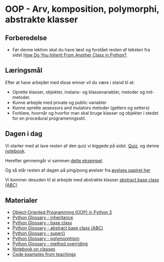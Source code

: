# OOP - Arv, komposition, polymorphi, abstrakte klasser


## Forberedelse

* Før denne lektion skal du have læst og forstået resten af teksten fra sidst [How Do You Inherit From Another Class in Python?](https://realpython.com/python3-object-oriented-programming/#how-do-you-inherit-from-another-class-in-python).



## Læringsmål

Efter at have arbejdet med disse emner vil du være i stand til at:

- Oprette klasser, objekter, instans- og klassevariabler, metoder og init-metoder.
- Kunne arbejde med private og public variabler
- Kunne oprette assessors and mutators metoder (getters og setters)
- Forklare, hvornår og hvorfor man skal bruge klasser og objekter i stedet for en procedural programeringsstil.

## Dagen i dag

Vi starter med at lave resten af den quiz vi kiggede på sidst. [Quiz](https://realpython.com/quizzes/python3-object-oriented-programming/), og denne [notebook](notebook_quiz_dag_2.ipynb).   

Herefter gennemgår vi sammen [dette eksempel](oop_inheritance_composition.ipynb).    

Og så står resten af dagen på ping/pong øvelser fra [øvelses papiret her](exercises.md)

Vi kommer desuden til at arbejde med abstrakte klasser [abstract base class (ABC)](https://realpython.com/ref/glossary/abstract-base-class/)


## Materialer

- [Object-Oriented Programming (OOP) in Python 3](https://realpython.com/python3-object-oriented-programming/)
- [Python Glossary - inheritance](https://realpython.com/ref/glossary/inheritance/)
- [Python Glossary - base class](https://realpython.com/ref/glossary/base-class/)
- [Python Glossary - abstract base class (ABC)](https://realpython.com/ref/glossary/abstract-base-class/)
- [Python Glossary - super()](https://realpython.com/ref/builtin-functions/super/)
- [Python Glossary - polymorphism](https://realpython.com/ref/glossary/polymorphism/)
- [Python Glossary - method overriding](https://realpython.com/ref/glossary/method-overriding/)
- [Notebook on classes](notebooks/class_notes.ipynb)
- [Code examples from teachings](https://github.com/python-elective-kea/fall2023-code-examples-from-teachings/tree/master/ses7)


